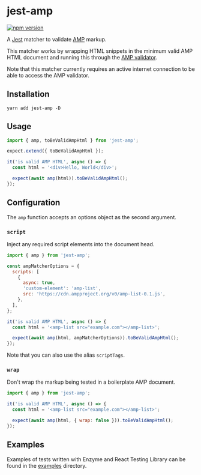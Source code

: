 # jest-amp

[![npm version](https://badge.fury.io/js/jest-amp.svg)](https://badge.fury.io/js/jest-amp)

A [Jest](https://jestjs.io/) matcher to validate [AMP](https://amp.dev/) markup.

This matcher works by wrapping HTML snippets in the minimum valid AMP HTML
document and running this through the [AMP validator](https://validator.ampproject.org/).

Note that this matcher currently requires an active internet connection to be able
to access the AMP validator.

## Installation

```
yarn add jest-amp -D
```

## Usage

```js
import { amp, toBeValidAmpHtml } from 'jest-amp';

expect.extend({ toBeValidAmpHtml });

it('is valid AMP HTML', async () => {
  const html = '<div>Hello, World</div>';

  expect(await amp(html)).toBeValidAmpHtml();
});
```

## Configuration

The `amp` function accepts an options object as the second argument.

### `script`

Inject any required script elements into the document head.

```js
import { amp } from 'jest-amp';

const ampMatcherOptions = {
  scripts: [
    {
      async: true,
      'custom-element': 'amp-list',
      src: 'https://cdn.ampproject.org/v0/amp-list-0.1.js',
    },
  ],
};

it('is valid AMP HTML', async () => {
  const html = '<amp-list src="example.com"></amp-list>';

  expect(await amp(html, ampMatcherOptions)).toBeValidAmpHtml();
});
```

Note that you can also use the alias `scriptTags`.

### `wrap`

Don't wrap the markup being tested in a boilerplate AMP document.

```js
import { amp } from 'jest-amp';

it('is valid AMP HTML', async () => {
  const html = '<amp-list src="example.com"></amp-list>';

  expect(await amp(html, { wrap: false })).toBeValidAmpHtml();
});
```

## Examples

Examples of tests written with Enzyme and React Testing Library can be found in
the [examples](https://github.com/alexandermendes/jest-amp/tree/master/examples)
directory.
